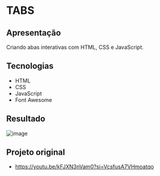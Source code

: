 # TABS

## Apresentação
Criando abas interativas com HTML, CSS e JavaScript.

## Tecnologias
- HTML
- CSS
- JavaScript
- Font Awesome

## Resultado
![image](https://github.com/IagoMagalhaes23/Web-Developer/assets/65053026/84e597a8-41b9-42ae-b8b5-b9089e15bc5b)



## Projeto original
- https://youtu.be/kFJXN3nVam0?si=VcsfusA7VHmoatqo
